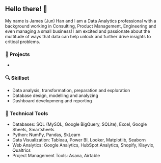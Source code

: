 ## Hello there! 👋 

My name is James (Jun) Han and I am a Data Analytics professional with a background working in Consulting, Product Management, Engineering and even managing a small business! I am excited and passionate about the multitude of ways that data can help unlock and further drive insights to critical problems. 

### 📖 Projects 

*

### 🔍 Skillset

* Data analysis, transformation, preparation and exploration 
* Database design, modelling and analyzing
* Dashboard developmeng and reporting 

### 🧰 Technical Tools 

* Databases: SQL (MySQL, Google BigQuery, SQLite), Excel, Google Sheets, Smartsheets 
* Python: NumPy, Pandas, SkLearn
* Data Visualization: Tableau, Power BI, Looker, Matplotlib, Seaborn
* Web Analytics: Google Analytics, HubSpot Analytics, Shopify, Klayvio, Qualtrics 
* Project Management Tools: Asana, Airtable 

